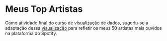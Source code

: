 # Meus Top Artistas

Como atividade final do curso de visualização de dados, sugeriu-se a
adaptação dessa [visualização](https://ss1993.github.io/my-spotify-top50/)
para refletir os meus 50 artistas mais ouvidos na plataforma do Spotify.
